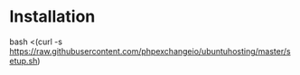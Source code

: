 # Installation

bash <(curl -s https://raw.githubusercontent.com/phpexchangeio/ubuntuhosting/master/setup.sh)

